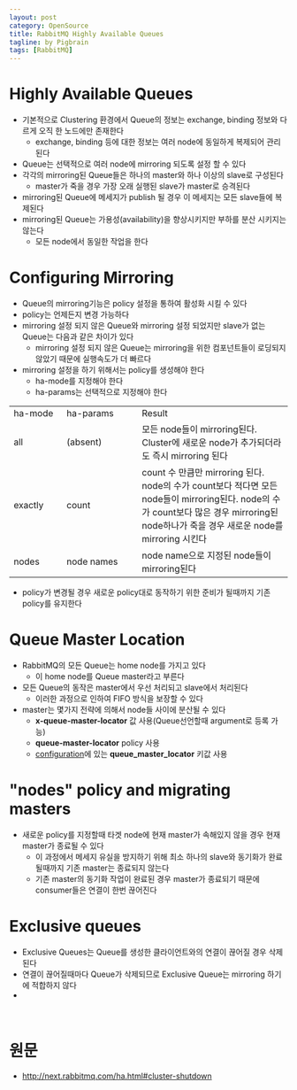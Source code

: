 ```yaml
---
layout: post
category: OpenSource
title: RabbitMQ Highly Available Queues
tagline: by Pigbrain
tags: [RabbitMQ]
---
```

  
<!--more-->  
  
# Highly Available Queues
* 기본적으로 Clustering 환경에서 Queue의 정보는 exchange, binding 정보와 다르게 오직 한 노드에만 존재한다  
	* exchange, binding 등에 대한 정보는 여러 node에 동일하게 복제되어 관리된다  
* Queue는 선택적으로 여러 node에 mirroring 되도록 설정 할 수 있다  
* 각각의 mirroring된 Queue들은 하나의 master와 하나 이상의 slave로 구성된다  
	* master가 죽을 경우 가장 오래 실행된 slave가 master로 승격된다   
* mirroring된 Queue에 메세지가 publish 될 경우 이 메세지는 모든 slave들에 복제된다  
* mirroring된 Queue는 가용성(availability)을 향상시키지만 부하를 분산 시키지는 않는다  
	* 모든 node에서 동일한 작업을 한다  
  
# Configuring Mirroring  
* Queue의 mirroring기능은 policy 설정을 통하여 활성화 시킬 수 있다  
* policy는 언제든지 변경 가능하다  
* mirroring 설정 되지 않은 Queue와 mirroring 설정 되었지만 slave가 없는 Queue는 다음과 같은 차이가 있다  
	* mirroring 설정 되지 않은 Queue는 mirroring을 위한 컴포넌트들이 로딩되지 않았기 때문에 실행속도가 더 빠르다  
* mirroring 설정을 하기 위해서는 policy를 생성해야 한다  
	* ha-mode를 지정해야 한다  
	* ha-params는 선택적으로 지정해야 한다  
  
<table>
<tr>
<td>ha-mode&nbsp;</td><td>ha-params&nbsp;&nbsp;&nbsp;</td><td>Result</td>
</tr>
<tr>
<td>all</td><td>(absent)</td><td>모든 node들이 mirroring된다. Cluster에 새로운 node가 추가되더라도 즉시 mirroring 된다</td>
</tr>
<tr>
<td>exactly&nbsp;&nbsp;&nbsp;&nbsp;&nbsp;&nbsp;</td><td>count&nbsp;&nbsp;&nbsp;&nbsp;&nbsp;&nbsp;&nbsp;&nbsp;&nbsp;&nbsp;&nbsp;&nbsp;&nbsp;&nbsp;&nbsp;&nbsp;&nbsp;&nbsp;</td><td>count 수 만큼만 mirroring 된다. node의 수가 count보다 적다면 모든 node들이 mirroring된다. node의 수가 count보다 많은 경우 mirroring된 node하나가 죽을 경우 새로운 node를 mirroring 시킨다</td>
</tr>
<tr>
<td>nodes</td><td>node names</td><td>node name으로 지정된 node들이 mirroring된다</td>
</tr>
</table>
  
* policy가 변경될 경우 새로운 policy대로 동작하기 위한 준비가 될때까지 기존 policy를 유지한다  
  
# Queue Master Location  
* RabbitMQ의 모든 Queue는 home node를 가지고 있다  
	* 이 home node를 Queue master라고 부른다  
* 모든 Queue의 동작은 master에서 우선 처리되고 slave에서 처리된다  
	* 이러한 과정으로 인하여 FIFO 방식을 보장할 수 있다  
* master는 몇가지 전략에 의해서 node들 사이에 분산될 수 있다  
	* **x-queue-master-locator** 값 사용(Queue선언할때 argument로 등록 가능)  
	* **queue-master-locator** policy 사용  
	* [configuration](https://www.rabbitmq.com/configure.html#configuration-file)에 있는 **queue_master_locator** 키값 사용  
  
# "nodes" policy and migrating masters  
* 새로운 policy를 지정할때 타겟 node에 현재 master가 속해있지 않을 경우 현재 master가 종료될 수 있다  
	* 이 과정에서 메세지 유실을 방지하기 위해 최소 하나의 slave와 동기화가 완료 될때까지 기존 master는 종료되지 않는다  
	* 기존 master의 동기화 작업이 완료된 경우 master가 종료되기 때문에 consumer들은 연결이 한번 끊어진다  
  
# Exclusive queues  
* Exclusive Queues는 Queue를 생성한 클라이언트와의 연결이 끊어질 경우 삭제된다  
* 연결이 끊어질때마다 Queue가 삭제되므로 Exclusive Queue는 mirroring 하기에 적합하지 않다  
* 
  
<br>  
  
# 원문   
* http://next.rabbitmq.com/ha.html#cluster-shutdown  
